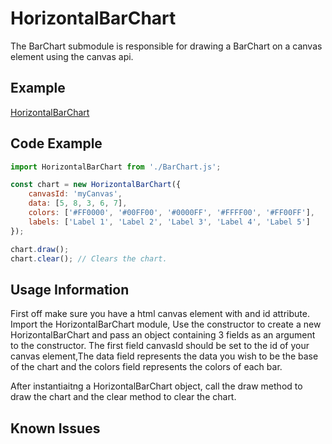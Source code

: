 # HorizontalBarChart
The BarChart submodule is responsible for drawing a BarChart on a canvas element using the canvas api. 

## Example

[HorizontalBarChart](../../img/horizontalBarChart.png)

## Code Example
```JavaScript
import HorizontalBarChart from './BarChart.js';

const chart = new HorizontalBarChart({
    canvasId: 'myCanvas',
    data: [5, 8, 3, 6, 7],
    colors: ['#FF0000', '#00FF00', '#0000FF', '#FFFF00', '#FF00FF'],
    labels: ['Label 1', 'Label 2', 'Label 3', 'Label 4', 'Label 5']
});

chart.draw();
chart.clear(); // Clears the chart.
```

## Usage Information

First off make sure you have a html canvas element with and id attribute. Import the HorizontalBarChart module, Use the constructor to create a new HorizontalBarChart and pass an object containing 3 fields as an argument to the constructor. The first field canvasId should be set to the id of your canvas element,The data field represents the data you wish to be the base of the chart and the colors field represents the colors of each bar. 

After instantiaitng a HorizontalBarChart object, call the draw method to draw the chart and the clear method to clear the chart.

## Known Issues